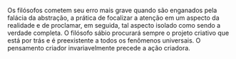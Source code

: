 ﻿Os filósofos cometem seu erro mais grave quando são enganados pela falácia da abstração, a prática de focalizar a atenção em um aspecto da realidade e de proclamar, em seguida, tal aspecto isolado como sendo a verdade completa. O filósofo sábio procurará sempre o projeto criativo que está por trás e é preexistente a todos os fenômenos universais. O pensamento criador invariavelmente precede a ação criadora.